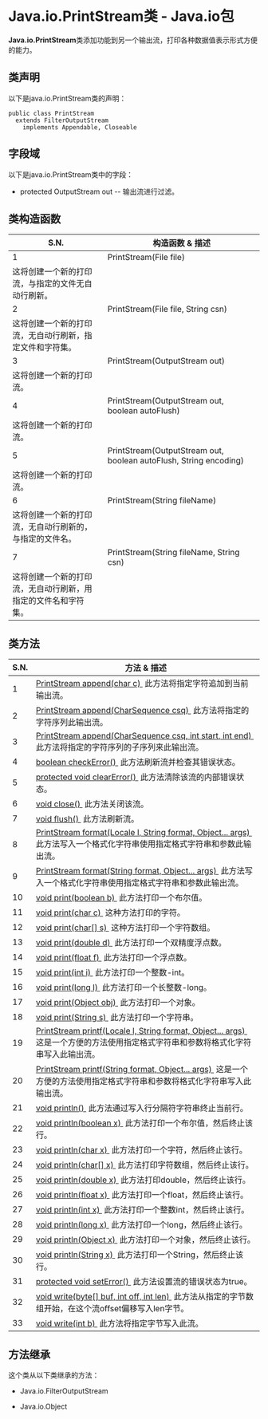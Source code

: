 # Java.io.PrintStream类 - Java.io包

**Java.io.PrintStream**类添加功能到另一个输出流，打印各种数据值表示形式方便的能力。

## 类声明

以下是java.io.PrintStream类的声明：

```
public class PrintStream
  extends FilterOutputStream
    implements Appendable, Closeable
```

## 字段域

以下是java.io.PrintStream类中的字段：

*   protected OutputStream out -- 输出流进行过滤。

## 类构造函数

| S.N. | 构造函数 & 描述 |
| --- | --- |
| 1 | PrintStream(File file) 
这将创建一个新的打印流，与指定的文件无自动行刷新。 |
| 2 | PrintStream(File file, String csn) 
这将创建一个新的打印流，无自动行刷新，指定文件和字符集。 |
| 3 | PrintStream(OutputStream out) 
这将创建一个新的打印流。 |
| 4 | PrintStream(OutputStream out, boolean autoFlush) 
这将创建一个新的打印流。 |
| 5 | PrintStream(OutputStream out, boolean autoFlush, String encoding) 
这将创建一个新的打印流。 |
| 6 | PrintStream(String fileName) 
这将创建一个新的打印流，无自动行刷新的，与指定的文件名。 |
| 7 | PrintStream(String fileName, String csn) 
这将创建一个新的打印流，无自动行刷新，用指定的文件名和字符集。 |

## 类方法

| S.N. | 方法 & 描述 |
| --- | --- |
| 1 | [PrintStream append(char c) ](http://www.yiibai.com/java/io/printstream_append.html) 此方法将指定字符追加到当前输出流。 |
| 2 | [PrintStream append(CharSequence csq) ](http://www.yiibai.com/java/io/printstream_append_sequence.html) 此方法将指定的字符序列此输出流。 |
| 3 | [PrintStream append(CharSequence csq, int start, int end) ](http://www.yiibai.com/java/io/printstream_append_subsequence.html) 此方法将指定的字符序列的子序列来此输出流。 |
| 4 | [boolean checkError() ](http://www.yiibai.com/java/io/printstream_checkerror.html) 此方法刷新流并检查其错误状态。 |
| 5 | [protected void clearError() ](http://www.yiibai.com/java/io/printstream_clearerror.html) 此方法清除该流的内部错误状态。 |
| 6 | [void close() ](http://www.yiibai.com/java/io/printstream_close.html) 此方法关闭该流。 |
| 7 | [void flush() ](http://www.yiibai.com/java/io/printstream_flush.html) 此方法刷新流。 |
| 8 | [PrintStream format(Locale l, String format, Object... args) ](http://www.yiibai.com/java/io/printstream_format_locale.html) 此方法写入一个格式化字符串使用指定格式字符串和参数此输出流。 |
| 9 | [PrintStream format(String format, Object... args) ](http://www.yiibai.com/java/io/printstream_format_string.html) 此方法写入一个格式化字符串使用指定格式字符串和参数此输出流。 |
| 10 | [void print(boolean b) ](http://www.yiibai.com/java/io/printstream_print_boolean.html) 此方法打印一个布尔值。 |
| 11 | [void print(char c) ](http://www.yiibai.com/java/io/printstream_print_char.html) 这种方法打印的字符。 |
| 12 | [void print(char[] s) ](http://www.yiibai.com/java/io/printstream_print_char_array.html) 这种方法打印一个字符数组。 |
| 13 | [void print(double d) ](http://www.yiibai.com/java/io/printstream_print_double.html) 此方法打印一个双精度浮点数。 |
| 14 | [void print(float f) ](http://www.yiibai.com/java/io/printstream_print_float.html) 此方法打印一个浮点数。 |
| 15 | [void print(int i) ](http://www.yiibai.com/java/io/printstream_print_int.html) 此方法打印一个整数-int。 |
| 16 | [void print(long l) ](http://www.yiibai.com/java/io/printstream_print_long.html) 此方法打印一个长整数-long。 |
| 17 | [void print(Object obj) ](http://www.yiibai.com/java/io/printstream_print_object.html) 此方法打印一个对象。 |
| 18 | [void print(String s) ](http://www.yiibai.com/java/io/printstream_print_string.html) 此方法打印一个字符串。 |
| 19 | [PrintStream printf(Locale l, String format, Object... args) ](http://www.yiibai.com/java/io/printstream_printf_locale.html) 这是一个方便的方法使用指定格式字符串和参数将格式化字符串写入此输出流。 |
| 20 | [PrintStream printf(String format, Object... args) ](http://www.yiibai.com/java/io/printstream_printf_string.html) 这是一个方便的方法使用指定格式字符串和参数将格式化字符串写入此输出流。 |
| 21 | [void println() ](http://www.yiibai.com/java/io/printstream_println.html) 此方法通过写入行分隔符字符串终止当前行。 |
| 22 | [void println(boolean x) ](http://www.yiibai.com/java/io/printstream_println_boolean.html) 此方法打印一个布尔值，然后终止该行。 |
| 23 | [void println(char x) ](http://www.yiibai.com/java/io/printstream_println_char.html) 此方法打印一个字符，然后终止该行。 |
| 24 | [void println(char[] x) ](http://www.yiibai.com/java/io/printstream_println_char_array.html) 此方法打印字符数组，然后终止该行。 |
| 25 | [void println(double x) ](http://www.yiibai.com/java/io/printstream_println_double.html) 此方法打印double，然后终止该行。 |
| 26 | [void println(float x) ](http://www.yiibai.com/java/io/printstream_println_float.html) 此方法打印一个float，然后终止该行。 |
| 27 | [void println(int x) ](http://www.yiibai.com/java/io/printstream_println_int.html) 此方法打印一个整数int，然后终止该行。 |
| 28 | [void println(long x) ](http://www.yiibai.com/java/io/printstream_println_long.html) 此方法打印一个long，然后终止该行。 |
| 29 | [void println(Object x) ](http://www.yiibai.com/java/io/printstream_println_object.html) 此方法打印一个对象，然后终止该行。 |
| 30 | [void println(String x) ](http://www.yiibai.com/java/io/printstream_println_string.html) 此方法打印一个String，然后终止该行。 |
| 31 | [protected void setError() ](http://www.yiibai.com/java/io/printstream_seterror.html) 此方法设置流的错误状态为true。 |
| 32 | [void write(byte[] buf, int off, int len) ](http://www.yiibai.com/java/io/printstream_write_byte_len.html) 此方法从指定的字节数组开始，在这个流offset偏移写入len字节。 |
| 33 | [void write(int b) ](http://www.yiibai.com/java/io/printstream_write_byte.html) 此方法将指定字节写入此流。 |

## 方法继承

这个类从以下类继承的方法：

*   Java.io.FilterOutputStream

*   Java.io.Object

